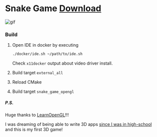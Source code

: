 # Snake Game [Download](https://github.com/arteniioleg/snake-game-opengl/releases)

![gif](https://static.md/5e5b6d1fe1162905dc2a13710d74a420.gif)

### Build

1. Open IDE in docker by executing

    ```bash
    ./docker/ide.sh ~/path/to/ide.sh
    ```

    Check `x11docker` output about video driver install.

2. Build target `external_all`
3. Reload CMake
4. Build target `snake_game_opengl`

##### P.S.

Huge thanks to [LearnOpenGL](https://github.com/JoeyDeVries/LearnOpenGL)!!!

I was dreaming of being able to write 3D apps [since I was in high-school](https://github.com/arteniioleg/pascal-games) and this is my first 3D game!
